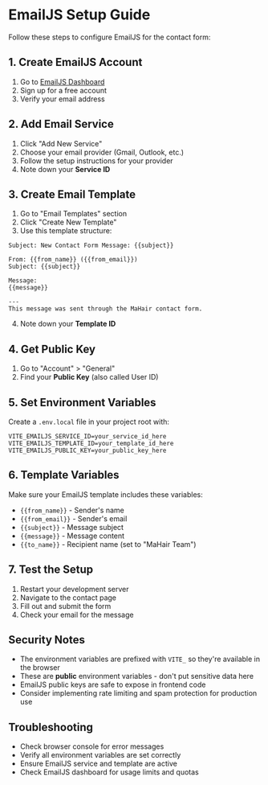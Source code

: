 # EmailJS Setup Guide

Follow these steps to configure EmailJS for the contact form:

## 1. Create EmailJS Account

1. Go to [EmailJS Dashboard](https://dashboard.emailjs.com/)
2. Sign up for a free account
3. Verify your email address

## 2. Add Email Service

1. Click "Add New Service"
2. Choose your email provider (Gmail, Outlook, etc.)
3. Follow the setup instructions for your provider
4. Note down your **Service ID**

## 3. Create Email Template

1. Go to "Email Templates" section
2. Click "Create New Template"
3. Use this template structure:

```
Subject: New Contact Form Message: {{subject}}

From: {{from_name}} ({{from_email}})
Subject: {{subject}}

Message:
{{message}}

---
This message was sent through the MaHair contact form.
```

4. Note down your **Template ID**

## 4. Get Public Key

1. Go to "Account" > "General"
2. Find your **Public Key** (also called User ID)

## 5. Set Environment Variables

Create a `.env.local` file in your project root with:

```env
VITE_EMAILJS_SERVICE_ID=your_service_id_here
VITE_EMAILJS_TEMPLATE_ID=your_template_id_here
VITE_EMAILJS_PUBLIC_KEY=your_public_key_here
```

## 6. Template Variables

Make sure your EmailJS template includes these variables:
- `{{from_name}}` - Sender's name
- `{{from_email}}` - Sender's email
- `{{subject}}` - Message subject
- `{{message}}` - Message content
- `{{to_name}}` - Recipient name (set to "MaHair Team")

## 7. Test the Setup

1. Restart your development server
2. Navigate to the contact page
3. Fill out and submit the form
4. Check your email for the message

## Security Notes

- The environment variables are prefixed with `VITE_` so they're available in the browser
- These are **public** environment variables - don't put sensitive data here
- EmailJS public keys are safe to expose in frontend code
- Consider implementing rate limiting and spam protection for production use

## Troubleshooting

- Check browser console for error messages
- Verify all environment variables are set correctly
- Ensure EmailJS service and template are active
- Check EmailJS dashboard for usage limits and quotas
